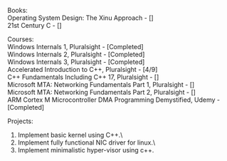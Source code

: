 Books:\
Operating System Design: The Xinu Approach - []\
21st Century C - []



Courses:\
Windows Internals 1, Pluralsight - [Completed]\
Windows Internals 2, Pluralsight - [Completed]\
Windows Internals 3, Pluralsight - [Completed]\
Accelerated Introduction to C++, Pluralsight - [4/9]\
C++ Fundamentals Including C++ 17, Pluralsight - []\
Microsoft MTA: Networking Fundamentals Part 1, Pluralsight - []\
Microsoft MTA: Networking Fundamentals Part 2, Pluralsight - []\
ARM Cortex M Microcontroller DMA Programming Demystified, Udemy - [Completed]



Projects:
1. Implement basic kernel using C++.\
2. Implement fully functional NIC driver for linux.\
3. Implement minimalistic hyper-visor using c++.

